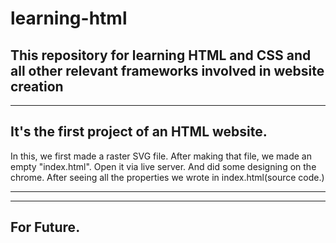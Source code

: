 # learning-html
This repository for learning HTML and CSS and all other relevant frameworks involved in website creation
---
---
## It's the first project of an HTML website.
In this, we first made a raster SVG file.
After making that file, we made an empty "index.html".
Open it via live server. And did some designing on the chrome.
After seeing all the properties we wrote in index.html(source code.)

---
---

## For Future.
